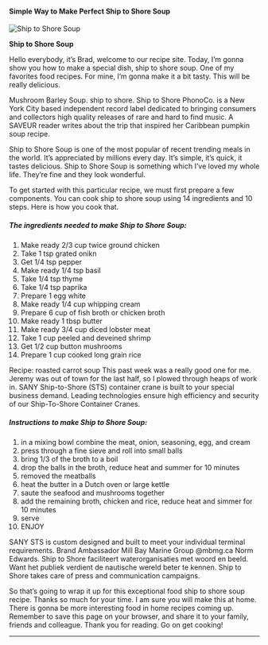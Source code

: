             

#### Simple Way to Make Perfect Ship to Shore Soup

![Ship to Shore Soup](https://img-global.cpcdn.com/recipes/6583702024880128/751x532cq70/ship-to-shore-soup-recipe-main-photo.jpg)

**Ship to Shore Soup**

Hello everybody, it’s Brad, welcome to our recipe site. Today, I’m gonna show you how to make a special dish, ship to shore soup. One of my favorites food recipes. For mine, I’m gonna make it a bit tasty. This will be really delicious.

Mushroom Barley Soup. ship to shore. Ship to Shore PhonoCo. is a New York City based independent record label dedicated to bringing consumers and collectors high quality releases of rare and hard to find music. A SAVEUR reader writes about the trip that inspired her Caribbean pumpkin soup recipe.

Ship to Shore Soup is one of the most popular of recent trending meals in the world. It’s appreciated by millions every day. It’s simple, it’s quick, it tastes delicious. Ship to Shore Soup is something which I’ve loved my whole life. They’re fine and they look wonderful.

To get started with this particular recipe, we must first prepare a few components. You can cook ship to shore soup using 14 ingredients and 10 steps. Here is how you cook that.

##### The ingredients needed to make Ship to Shore Soup:

1.  Make ready 2/3 cup twice ground chicken
2.  Take 1 tsp grated onikn
3.  Get 1/4 tsp pepper
4.  Make ready 1/4 tsp basil
5.  Take 1/4 tsp thyme
6.  Take 1/4 tsp paprika
7.  Prepare 1 egg white
8.  Make ready 1/4 cup whipping cream
9.  Prepare 6 cup of fish broth or chicken broth
10.  Make ready 1 tbsp butter
11.  Make ready 3/4 cup diced lobster meat
12.  Take 1 cup peeled and deveined shrimp
13.  Get 1/2 cup button mushrooms
14.  Prepare 1 cup cooked long grain rice

Recipe: roasted carrot soup This past week was a really good one for me. Jeremy was out of town for the last half, so I plowed through heaps of work in. SANY Ship-to-Shore (STS) container crane is built to your special business demand. Leading technologies ensure high efficiency and security of our Ship-To-Shore Container Cranes.

##### Instructions to make Ship to Shore Soup:

1.  in a mixing bowl combine the meat, onion, seasoning, egg, and cream
2.  press through a fine sieve and roll into small balls
3.  bring 1/3 of the broth to a boil
4.  drop the balls in the broth, reduce heat and summer for 10 minutes
5.  removed the meatballs
6.  heat the butter in a Dutch oven or large kettle
7.  saute the seafood and mushrooms together
8.  add the remaining broth, chicken and rice, reduce heat and simmer for 10 minutes
9.  serve
10.  ENJOY

SANY STS is custom designed and built to meet your individual terminal requirements. Brand Ambassador Mill Bay Marine Group @mbmg.ca Norm Edwards. Ship to Shore faciliteert waterorganisaties met woord en beeld. Want het publiek verdient de nautische wereld beter te kennen. Ship to Shore takes care of press and communication campaigns.

So that’s going to wrap it up for this exceptional food ship to shore soup recipe. Thanks so much for your time. I am sure you will make this at home. There is gonna be more interesting food in home recipes coming up. Remember to save this page on your browser, and share it to your family, friends and colleague. Thank you for reading. Go on get cooking!

* * *